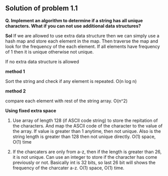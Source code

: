 ## Solution of problem 1.1

**Q. Implement an algorithm to determine if a string has all unique characters. What if you can not use additional data structures?**

**Sol** 
If we are allowed to use extra data structure then we can simply use a hash map and store each element in the map. Then traverse the map and look for the frequency of the each element. If all elements have frequency of 1 then it is unique otherwise not unique. 

If no extra data structure is allowed 

**method 1** 

Sort the string and check if any element is repeated. 
O(n log n)

**method 2** 

compare each element with rest of the string array. 
O(n^2)

**Using fixed extra space**

1. Use array of length 128 (if ASCII code string) to store the repitation of the characters. And map the ASCII code of the character to the value of the array. If value is greater than 1 anytime, then not unique. Also is the string length is greater than 128 then not unique directly. O(1) space, O(1) time 

2. If the charcaters are only from a-z, then if the length is greater than 26, it is not unique. Can use an integer to store if the character has come previously or not. Basically int is 32 bits, so last 26 bit will shows the frequency of the charcater a-z. O(1) space, O(1) time.


